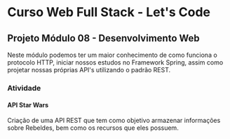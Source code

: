 # Curso Web Full Stack - Let's Code

## Projeto Módulo 08 - Desenvolvimento Web

Neste módulo podemos ter um maior conhecimento de como funciona o protocolo HTTP, iniciar nossos estudos no Framework Spring, assim como projetar nossas próprias API's utilizando o padrão REST.

### Atividade

#### API Star Wars

Criação de uma API REST que tem como objetivo armazenar informações sobre Rebeldes, bem como os recursos que eles possuem.
